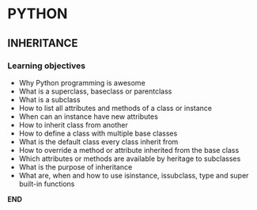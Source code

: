 # PYTHON
## INHERITANCE

### Learning objectives
*   Why Python programming is awesome
*   What is a superclass, baseclass or parentclass
*   What is a subclass
*   How to list all attributes and methods of a class or instance
*   When can an instance have new attributes
*   How to inherit class from another
*   How to define a class with multiple base classes
*   What is the default class every class inherit from
*   How to override a method or attribute inherited from the base class
*   Which attributes or methods are available by heritage to subclasses
*   What is the purpose of inheritance
*   What are, when and how to use isinstance, issubclass, type and super built-in functions


__________END__________
